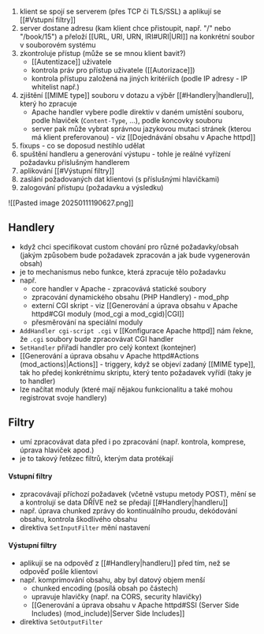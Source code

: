 1) klient se spojí se serverem (přes TCP či TLS/SSL) a aplikují se [[#Vstupní filtry]]
2) server dostane adresu (kam klient chce přistoupit, např. "/" nebo "/book/15") a přeloží [[URL, URI, URN, IRI#URI|URI]] na konkrétní soubor v souborovém systému
3) zkontroluje přístup (může se se mnou klient bavit?)
	- [[Autentizace]] uživatele
	- kontrola práv pro přístup uživatele ([[Autorizace]])
	- kontrola přístupu založená na jiných kritériích (podle IP adresy - IP whitelist např.) 
4) zjištění [[MIME type]] souboru v dotazu a výběr [[#Handlery|handleru]], který ho zpracuje
	- Apache handler vybere podle direktiv v daném umístění souboru, podle hlaviček (`Content-Type`, ...), podle koncovky souboru
	- server pak může vybrat správnou jazykovou mutaci stránek (kterou má klient preferovanou) - viz [[Dojednávání obsahu v Apache httpd]]
6) fixups - co se doposud nestihlo udělat
7) spuštění handleru a generování výstupu - tohle je reálné vyřízení požadavku příslušným handlerem
8) aplikování [[#Výstupní filtry]] 
9) zaslání požadovaných dat klientovi (s příslušnými hlavičkami)
10) zalogování přístupu (požadavku a výsledku)

![[Pasted image 20250111190627.png]]
## Handlery
- když chci specifikovat custom chování pro různé požadavky/obsah (jakým způsobem bude požadavek zpracován a jak bude vygenerován obsah)
- je to mechanismus nebo funkce, která zpracuje tělo požadavku
- např. 
	- core handler v Apache - zpracovává statické soubory
	- zpracování dynamického obsahu (PHP Handlery) - mod_php
	- externí CGI skript - viz [[Generování a úprava obsahu v Apache httpd#CGI moduly (mod_cgi a mod_cgid)|CGI]] 
	- přesměrování na speciální moduly
- `AddHandler cgi-script .cgi` v [[Konfigurace Apache httpd]] nám řekne, že `.cgi` soubory bude zpracovávat CGI handler
- `SetHandler` přiřadí handler pro celý kontext (kontejner)
- [[Generování a úprava obsahu v Apache httpd#Actions (mod_actions)|Actions]] - triggery, když se objeví zadaný [[MIME type]], tak ho předej konkrétnímu skriptu, který tento požadavek vyřídí (taky je to handler)
- lze načítat moduly (které mají nějakou funkcionalitu a také mohou registrovat svoje handlery)
## Filtry
- umí zpracovávat data před i po zpracování (např. kontrola, komprese, úprava hlaviček apod.)
- je to takový řetězec filtrů, kterým data protékají
#### Vstupní filtry
- zpracovávají příchozí požadavek (včetně vstupu metody POST), mění se a kontrolují se data DŘÍVE než se předají [[#Handlery|handleru]]
- např. úprava chunked zprávy do kontinuálního proudu, dekódování obsahu, kontrola škodlivého obsahu
- direktiva `SetInputFilter` mění nastavení
#### Výstupní filtry
- aplikují se na odpověď z [[#Handlery|handleru]] před tím, než se odpověď pošle klientovi
- např. komprimování obsahu, aby byl datový objem menší
	- chunked encoding (posílá obsah po částech)
	- upravuje hlavičky (např. na CORS, security hlavičky)
	- [[Generování a úprava obsahu v Apache httpd#SSI (Server Side Includes) (mod_include)|Server Side Includes]]
- direktiva `SetOutputFilter`
